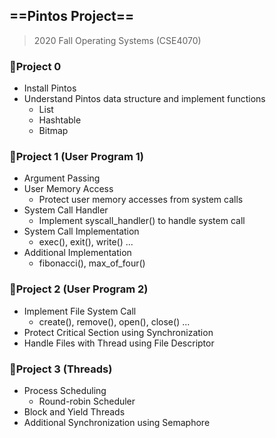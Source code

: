 ## ==Pintos Project==
> 2020 Fall
> Operating Systems (CSE4070)

### 📌Project 0
- Install Pintos
- Understand Pintos data structure and implement functions
	* List
	* Hashtable
	* Bitmap  

### 📌Project 1 (User Program 1)
- Argument Passing
- User Memory Access
	* Protect user memory accesses from system calls
- System Call Handler
	* Implement syscall_handler() to handle system call
- System Call Implementation
	* exec(), exit(), write() ...
- Additional Implementation
	* fibonacci(), max_of_four()

### 📌Project 2 (User Program 2)
- Implement File System Call
	* create(), remove(), open(), close() ...
- Protect Critical Section using Synchronization
- Handle Files with Thread using File Descriptor

### 📌Project 3 (Threads)
- Process Scheduling
	* Round-robin Scheduler
- Block and Yield Threads
- Additional Synchronization using Semaphore

